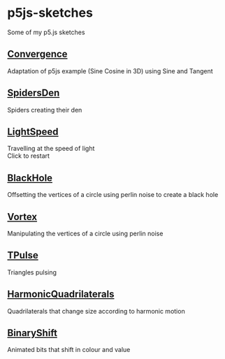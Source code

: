 # p5js-sketches
Some of my p5.js sketches 

## [Convergence](https://amriarshad.github.io/p5js-sketches/src/Convergence/index)
Adaptation of p5js example (Sine Cosine in 3D) using Sine and Tangent

## [SpidersDen](https://amriarshad.github.io/p5js-sketches/src/SpidersDen/index)
Spiders creating their den

## [LightSpeed](https://amriarshad.github.io/p5js-sketches/src/LightSpeed/index)
Travelling at the speed of light  
Click to restart

## [BlackHole](https://amriarshad.github.io/p5js-sketches/src/BlackHole/index)
Offsetting the vertices of a circle using perlin noise to create a black hole

## [Vortex](https://amriarshad.github.io/p5js-sketches/src/Vortex/index)
Manipulating the vertices of a circle using perlin noise

## [TPulse](https://amriarshad.github.io/p5js-sketches/src/TPulse/index)
Triangles pulsing

## [HarmonicQuadrilaterals](https://amriarshad.github.io/p5js-sketches/src/HarmonicQuadrilaterals/index)
Quadrilaterals that change size according to harmonic motion

## [BinaryShift](https://amriarshad.github.io/p5js-sketches/src/BinaryShift/index)
Animated bits that shift in colour and value
